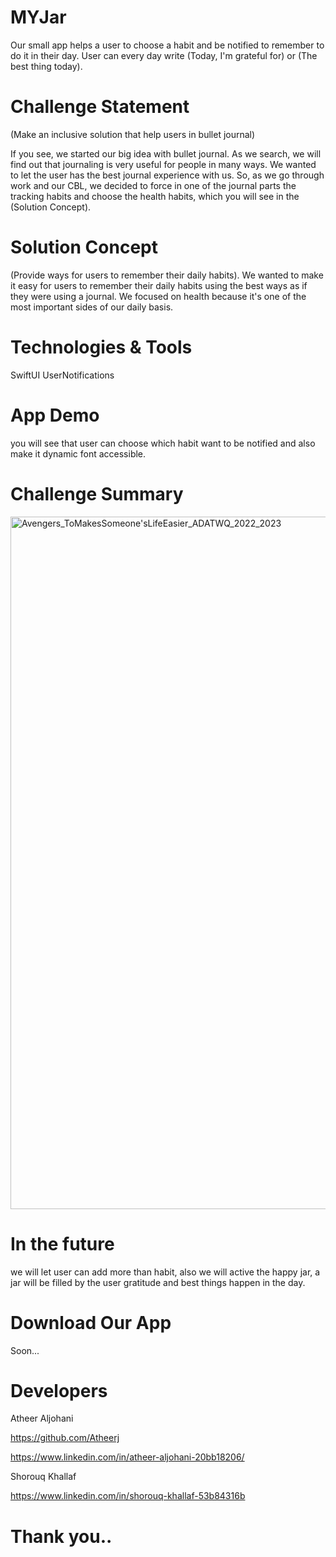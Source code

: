 # MYJar
Our small app helps  a user to choose a habit and be notified to remember to do it in their day. User can  every day write (Today, I'm grateful for) or (The best thing today).
# Challenge Statement
(Make an inclusive solution that help users in bullet journal) 

If you see, we started our big idea with bullet journal. As we search, we will find out that journaling is very useful for people in many ways. We wanted to let the user has the best journal experience with us. So, as we go through work and our CBL, we decided to force in one of the journal parts the tracking habits and choose the health habits, which you will see in the (Solution Concept).


# Solution Concept

(Provide ways for users to remember their daily habits).
We wanted to make it easy for users to remember their daily habits using the best ways as if they were using a journal. We focused on health because it's one of the most important sides of our daily basis.

# Technologies & Tools
SwiftUI 
UserNotifications
# App Demo
you will see that user can choose which habit want to be notified and also make it dynamic font accessible.




# Challenge Summary
<img width="1108" alt="Avengers_ToMakesSomeone'sLifeEasier_ADATWQ_2022_2023" src="https://user-images.githubusercontent.com/122597765/212277285-916af1b0-e685-48e3-a02b-95e14a336d6e.png">

# In the future 

we will let user can add more than habit, also we will active the happy jar, a jar will be filled by the user gratitude and best things happen in the day.

# Download Our App

Soon... 
# Developers
Atheer Aljohani

https://github.com/Atheerj

https://www.linkedin.com/in/atheer-aljohani-20bb18206/

Shorouq Khallaf

https://www.linkedin.com/in/shorouq-khallaf-53b84316b



# Thank you.. 
